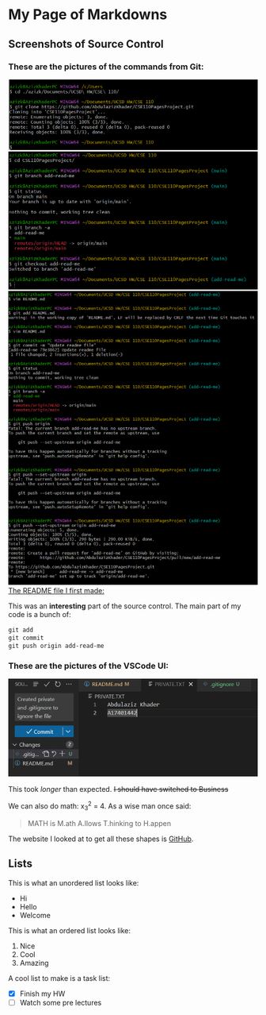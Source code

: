 # My Page of Markdowns

## Screenshots of Source Control

### These are the pictures of the commands from Git:
![git](screenshots/GitCloneRepo.png)
![git2](screenshots/GitBranchCheckout.png)
![git4](screenshots/GitAddCommitPush.png) 
[The README file I first made:](README.md)


This was an **interesting** part of the source control. 
The main part of my code is a bunch of:
```
git add
git commit
git push origin add-read-me
```

### These are the pictures of the VSCode UI:
![vscode](screenshots/VSCodeUI.png) 

This took *longer* than expected. ~~I should have switched to Business~~


We can also do math: x<sub>3</sub><sup>2</sup> = 4. As a wise man once said: 
> MATH is M.ath A.llows T.hinking to H.appen

The website I looked at to get all these shapes is [GitHub](https://docs.github.com/en/get-started/writing-on-github/getting-started-with-writing-and-formatting-on-github/basic-writing-and-formatting-syntax).

## Lists 
This is what an unordered list looks like:
- Hi
- Hello
- Welcome

This is what an ordered list looks like:
1. Nice
2. Cool
3. Amazing

A cool list to make is a task list:
- [x] Finish my HW
- [ ] Watch some pre lectures 
